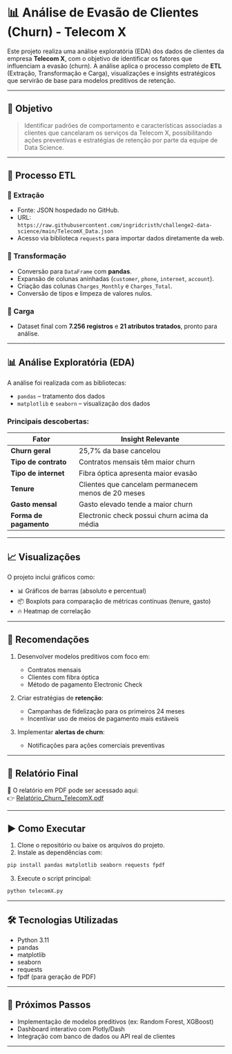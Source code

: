 
# 📊 Análise de Evasão de Clientes (Churn) - Telecom X

Este projeto realiza uma análise exploratória (EDA) dos dados de clientes da empresa **Telecom X**, com o objetivo de identificar os fatores que influenciam a evasão (churn). A análise aplica o processo completo de **ETL** (Extração, Transformação e Carga), visualizações e insights estratégicos que servirão de base para modelos preditivos de retenção.

---

## 🧠 Objetivo

> Identificar padrões de comportamento e características associadas a clientes que cancelaram os serviços da Telecom X, possibilitando ações preventivas e estratégias de retenção por parte da equipe de Data Science.

---

## 🔄 Processo ETL

### 🔹 Extração
- Fonte: JSON hospedado no GitHub.
- URL:  
  `https://raw.githubusercontent.com/ingridcristh/challenge2-data-science/main/TelecomX_Data.json`
- Acesso via biblioteca `requests` para importar dados diretamente da web.

### 🔹 Transformação
- Conversão para `DataFrame` com **pandas**.
- Expansão de colunas aninhadas (`customer`, `phone`, `internet`, `account`).
- Criação das colunas `Charges_Monthly` e `Charges_Total`.
- Conversão de tipos e limpeza de valores nulos.

### 🔹 Carga
- Dataset final com **7.256 registros** e **21 atributos tratados**, pronto para análise.

---

## 📊 Análise Exploratória (EDA)

A análise foi realizada com as bibliotecas:

- `pandas` – tratamento dos dados
- `matplotlib` e `seaborn` – visualização dos dados

### Principais descobertas:

| Fator                   | Insight Relevante |
|------------------------|-------------------|
| **Churn geral**        | 25,7% da base cancelou |
| **Tipo de contrato**   | Contratos mensais têm maior churn |
| **Tipo de internet**   | Fibra óptica apresenta maior evasão |
| **Tenure**             | Clientes que cancelam permanecem menos de 20 meses |
| **Gasto mensal**       | Gasto elevado tende a maior churn |
| **Forma de pagamento** | Electronic check possui churn acima da média |

---

## 📈 Visualizações

O projeto inclui gráficos como:

- 📊 Gráficos de barras (absoluto e percentual)
- 📦 Boxplots para comparação de métricas contínuas (tenure, gasto)
- 🔥 Heatmap de correlação

---

## 📌 Recomendações

1. Desenvolver modelos preditivos com foco em:
   - Contratos mensais
   - Clientes com fibra óptica
   - Método de pagamento Electronic Check

2. Criar estratégias de **retenção**:
   - Campanhas de fidelização para os primeiros 24 meses
   - Incentivar uso de meios de pagamento mais estáveis

3. Implementar **alertas de churn**:
   - Notificações para ações comerciais preventivas

---

## 🧾 Relatório Final

📄 O relatório em PDF pode ser acessado aqui:  
👉 [Relatório_Churn_TelecomX.pdf](Relatorio_Churn_TelecomX.pdf)

---

## ▶️ Como Executar

1. Clone o repositório ou baixe os arquivos do projeto.
2. Instale as dependências com:

```bash
pip install pandas matplotlib seaborn requests fpdf
```

3. Execute o script principal:

```bash
python telecomX.py
```

---

## 🛠️ Tecnologias Utilizadas

- Python 3.11
- pandas
- matplotlib
- seaborn
- requests
- fpdf (para geração de PDF)

---

## 🧪 Próximos Passos

- Implementação de modelos preditivos (ex: Random Forest, XGBoost)
- Dashboard interativo com Plotly/Dash
- Integração com banco de dados ou API real de clientes

---
